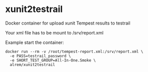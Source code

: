# xunit2testrail
Docker container for upload xunit Tempest results to testrail

Your xml file has to be mount to /srv/report.xml

Example start the container:

```
docker run --rm -v /root/tempest-report.xml:/srv/report.xml \
  -e PASS=testrail_password \
  -e SHORT_TEST_GROUP=All-In-One.Smoke \
  alrem/xunit2testrail
```

